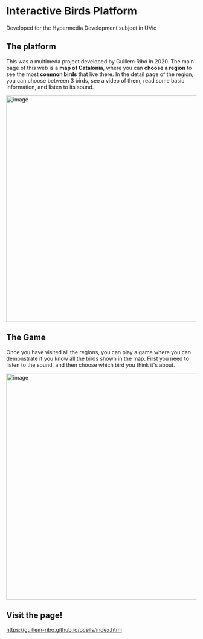 # Interactive Birds Platform

Developed for the Hypermedia Development subject in UVic

## The platform

This was a multimeda project developed by Guillem Ribó in 2020. The main page of this web is a __map of Catalonia__, where you can __choose a region__ to see the most __common birds__ that live there. In the detail page of the region, you can choose between 3 birds, see a video of them, read some basic information, and listen to its sound. 

<img width="600" alt="image" src="https://user-images.githubusercontent.com/74786748/157084809-ee3e77b2-6bc2-4fd1-8958-07d6b6045110.png">

## The Game

Once you have visited all the regions, you can play a game where you can demonstrate if you know all the birds shown in the map. First you need to listen to the sound, and then choose which bird you think it's about.

<img width="600" alt="image" src="https://user-images.githubusercontent.com/74786748/157084884-cd4ef155-7a2a-4b22-afed-ee343fb0dd78.png">

## Visit the page!

https://guillem-ribo.github.io/ocells/index.html
